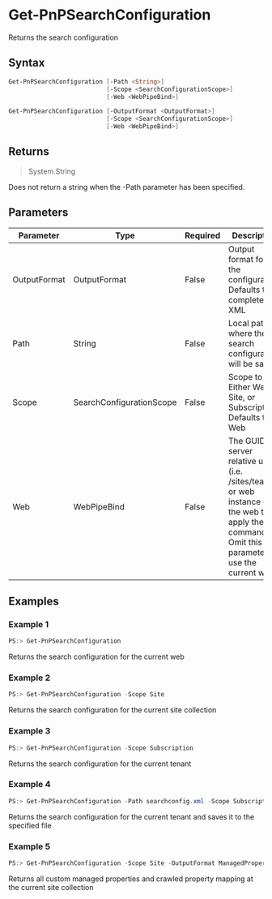 # Get-PnPSearchConfiguration
Returns the search configuration
## Syntax
```powershell
Get-PnPSearchConfiguration [-Path <String>]
                           [-Scope <SearchConfigurationScope>]
                           [-Web <WebPipeBind>]
```


```powershell
Get-PnPSearchConfiguration [-OutputFormat <OutputFormat>]
                           [-Scope <SearchConfigurationScope>]
                           [-Web <WebPipeBind>]
```


## Returns
>System.String

Does not return a string when the -Path parameter has been specified.

## Parameters
Parameter|Type|Required|Description
---------|----|--------|-----------
|OutputFormat|OutputFormat|False|Output format for of the configuration. Defaults to complete XML|
|Path|String|False|Local path where the search configuration will be saved|
|Scope|SearchConfigurationScope|False|Scope to use. Either Web, Site, or Subscription. Defaults to Web|
|Web|WebPipeBind|False|The GUID, server relative url (i.e. /sites/team1) or web instance of the web to apply the command to. Omit this parameter to use the current web.|
## Examples

### Example 1
```powershell
PS:> Get-PnPSearchConfiguration
```
Returns the search configuration for the current web

### Example 2
```powershell
PS:> Get-PnPSearchConfiguration -Scope Site
```
Returns the search configuration for the current site collection

### Example 3
```powershell
PS:> Get-PnPSearchConfiguration -Scope Subscription
```
Returns the search configuration for the current tenant

### Example 4
```powershell
PS:> Get-PnPSearchConfiguration -Path searchconfig.xml -Scope Subscription
```
Returns the search configuration for the current tenant and saves it to the specified file

### Example 5
```powershell
PS:> Get-PnPSearchConfiguration -Scope Site -OutputFormat ManagedPropertyMappings
```
Returns all custom managed properties and crawled property mapping at the current site collection
